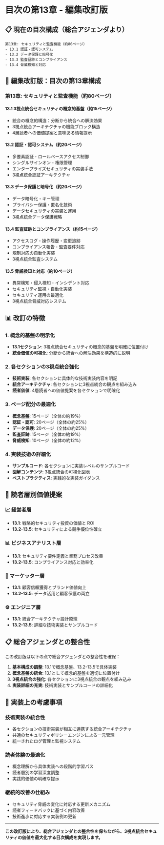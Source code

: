 # 目次の第13章 - 編集改訂版

## 📋 現在の目次構成（総合アジェンダより）

```
第13章: セキュリティと監査機能（約80ページ）
- 13.1 認証・認可システム
- 13.2 データ保護と暗号化
- 13.3 監査証跡とコンプライアンス
- 13.4 脅威検知と対応
```

## 🎯 編集改訂版：目次の第13章構成

### 第13章: セキュリティと監査機能（約80ページ）

#### 13.1 3視点統合セキュリティの概念的基盤（約15ページ）
- 統合の概念的構造：分断から統合への解決効果
- 3視点統合アーキテクチャの機能ブロック構造
- 4層読者への価値提案と意味ある情報提示

#### 13.2 認証・認可システム（約20ページ）
- 多要素認証・ロールベースアクセス制御
- シングルサインオン・権限管理
- エンタープライズセキュリティの実装手法
- 3視点統合認証アーキテクチャ

#### 13.3 データ保護と暗号化（約20ページ）
- データ暗号化・キー管理
- プライバシー保護・匿名化技術
- データセキュリティの実装と運用
- 3視点統合データ保護戦略

#### 13.4 監査証跡とコンプライアンス（約15ページ）
- アクセスログ・操作履歴・変更追跡
- コンプライアンス報告・監査要件対応
- 規制対応の自動化実装
- 3視点統合監査システム

#### 13.5 脅威検知と対応（約10ページ）
- 異常検知・侵入検知・インシデント対応
- セキュリティ監視・自動化実装
- セキュリティ運用の最適化
- 3視点統合脅威対応システム

## 📊 改訂の特徴

### 1. 概念的基盤の明示化
- **13.1セクション**: 3視点統合セキュリティの概念的基盤を明確に位置付け
- **統合価値の可視化**: 分断から統合への解決効果を構造的に説明

### 2. 各セクションの3視点統合強化
- **技術実装**: 各セクションに具体的な技術実装内容を明記
- **統合アーキテクチャ**: 各セクションに3視点統合の観点を組み込み
- **読者価値**: 4層読者への価値提案を各セクションで明確化

### 3. ページ配分の最適化
- **概念基盤**: 15ページ（全体の約19%）
- **認証・認可**: 20ページ（全体の約25%）
- **データ保護**: 20ページ（全体の約25%）
- **監査証跡**: 15ページ（全体の約19%）
- **脅威検知**: 10ページ（全体の約12%）

### 4. 実装技術の詳細化
- **サンプルコード**: 各セクションに実装レベルのサンプルコード
- **図解コンテンツ**: 3視点統合の可視化図表
- **ベストプラクティス**: 実践的な実装ガイダンス

## 🎯 読者層別価値提案

### 📈 経営者層
- **13.1**: 戦略的セキュリティ投資の価値と ROI
- **13.2-13.5**: セキュリティによる競争優位性確立

### 📊 ビジネスアナリスト層
- **13.1**: セキュリティ要件定義と業務プロセス改善
- **13.2-13.5**: コンプライアンス対応と効率化

### 🎯 マーケッター層
- **13.1**: 顧客信頼獲得とブランド価値向上
- **13.2-13.5**: データ活用と顧客保護の両立

### ⚙️ エンジニア層
- **13.1**: 統合アーキテクチャ設計原理
- **13.2-13.5**: 詳細な技術実装とサンプルコード

## 📋 総合アジェンダとの整合性

この改訂版は以下の点で総合アジェンダとの整合性を確保：

1. **基本構成の調整**: 13.1で概念基盤、13.2-13.5で具体実装
2. **概念基盤の統合**: 13.1として概念的基盤を適切に位置付け
3. **3視点統合の強化**: 各セクションに3視点統合の観点を組み込み
4. **実装詳細の充実**: 技術実装とサンプルコードの詳細化

## 🚀 実装上の考慮事項

### 技術実装の統合性
- 各セクションの技術実装が相互に連携する統合アーキテクチャ
- 共通のセキュリティポリシーエンジンによる一元管理
- 統一されたログ管理と監視システム

### 読者体験の最適化
- 概念理解から具体実装への段階的学習パス
- 読者層別の学習深度調整
- 実践的価値の明確な提示

### 継続的改善の仕組み
- セキュリティ脅威の変化に対応する更新メカニズム
- 読者フィードバックに基づく内容改善
- 技術進歩に対応する実装例の更新

---

**この改訂版により、総合アジェンダとの整合性を保ちながら、3視点統合セキュリティの価値を最大化する目次構成を実現します。**


